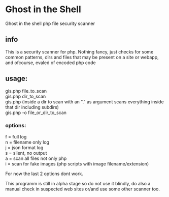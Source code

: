 # Ghost in the Shell
Ghost in the shell php file security scanner

## info
This is a security scanner for php. Nothing fancy, just checks for some 
common patterns, dirs and files that may be present on a site or webapp, 
and ofcourse, evaled of encoded php code 

## usage:

gis.php file_to_scan  
gis.php dir_to_scan  
gis.php (inside a dir to scan with an "." as argument scans everything inside that dir including subdirs)  
gis.php -o<options> file_or_dir_to_scan  

### options:

f = full log  
n = filename only log  
j = json format log  
s = silent, no output  
a = scan all files not only php  
i = scan for fake images (php scripts with image filename/extension)  

For now the last 2 options dont work.

This programm is still in alpha stage so do not use it blindly, do also a manual check in suspected web sites or/and use some other scanner too.
